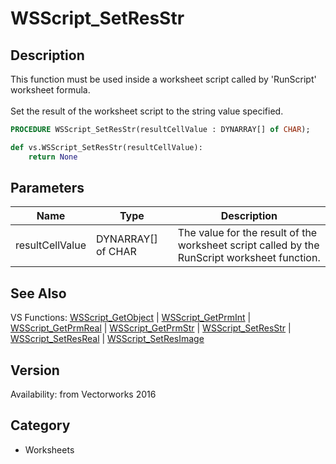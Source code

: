 # WSScript_SetResStr

## Description
This function must be used inside a worksheet script called by 'RunScript' worksheet formula.<BR>
<BR>
Set the result of the worksheet script to the string value specified.

```pascal
PROCEDURE WSScript_SetResStr(resultCellValue : DYNARRAY[] of CHAR);
```

```python
def vs.WSScript_SetResStr(resultCellValue):
    return None
```

## Parameters
|Name|Type|Description|
|---|---|---|
|resultCellValue|DYNARRAY[] of CHAR|The value for the result of the worksheet script called by the RunScript worksheet function.|

## See Also
VS Functions:
[WSScript_GetObject](WSScript_GetObject.md) 
| [WSScript_GetPrmInt](WSScript_GetPrmInt.md) 
| [WSScript_GetPrmReal](WSScript_GetPrmReal.md) 
| [WSScript_GetPrmStr](WSScript_GetPrmStr.md) 
| [WSScript_SetResStr](WSScript_SetResStr.md) 
| [WSScript_SetResReal](WSScript_SetResReal.md) 
| [WSScript_SetResImage](WSScript_SetResImage.md)

## Version
Availability: from Vectorworks 2016

## Category
* Worksheets

